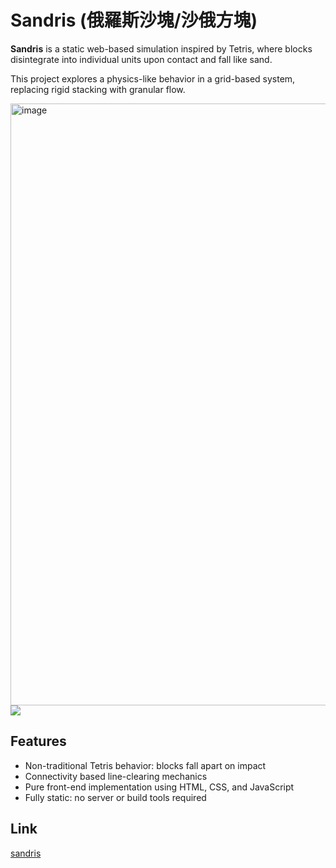 # Sandris (俄羅斯沙塊/沙俄方塊)

**Sandris** is a static web-based simulation inspired by Tetris, where blocks disintegrate into individual units upon contact and fall like sand.

This project explores a physics-like behavior in a grid-based system, replacing rigid stacking with granular flow.

<img width="1920" height="963" alt="image" src="https://github.com/user-attachments/assets/88a48aae-0ca6-4ee9-8fa1-6cf0abf00bc2" />
<img src="https://github.com/user-attachments/assets/89948b20-e5b1-496d-95fe-7aaed8314a97" />

## Features

- Non-traditional Tetris behavior: blocks fall apart on impact
- Connectivity based line-clearing mechanics
- Pure front-end implementation using HTML, CSS, and JavaScript
- Fully static: no server or build tools required

## Link

[sandris](https://static-sandris.buhzzi.com/Sandris.html)
